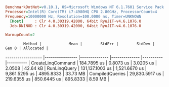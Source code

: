 ``` ini

BenchmarkDotNet=v0.10.1, OS=Microsoft Windows NT 6.1.7601 Service Pack 1
Processor=Intel(R) Core(TM) i7-4980HQ CPU 2.80GHz, ProcessorCount=4
Frequency=10000000 Hz, Resolution=100.0000 ns, Timer=UNKNOWN
  [Host]     : Clr 4.0.30319.42000, 64bit RyuJIT-v4.6.1076.0
  Job-DNINOD : Clr 4.0.30319.42000, 64bit RyuJIT-v4.6.1076.0

WarmupCount=2  

```
            Method |            Mean |        StdErr |        StdDev |     Gen 0 | Allocated |
------------------ |---------------- |-------------- |-------------- |---------- |---------- |
 CreateLinqCommand |     184.7895 us |     0.8073 us |     3.0205 us |    2.0508 |  42.64 kB |
      RunLinqQuery | 131,137.1003 us | 1,521.6670 us | 9,861.5295 us | 4895.8333 |  33.73 MB |
   CompiledQueries |  29,830.5917 us |   219.6355 us |   850.6445 us |  895.8333 |   8.59 MB |
